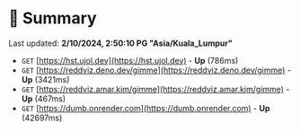 # 📖 Summary
Last updated: **2/10/2024, 2:50:10 PG "Asia/Kuala_Lumpur"**

- `GET` [https://hst.ujol.dev](https://hst.ujol.dev) - **Up** (786ms)
- `GET` [https://reddviz.deno.dev/gimme](https://reddviz.deno.dev/gimme) - **Up** (3421ms)
- `GET` [https://reddviz.amar.kim/gimme](https://reddviz.amar.kim/gimme) - **Up** (467ms)
- `GET` [https://dumb.onrender.com](https://dumb.onrender.com) - **Up** (42697ms)
